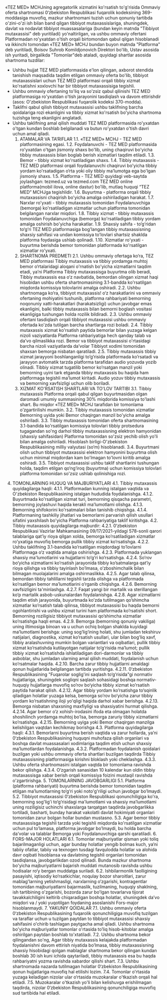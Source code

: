 «TEZ MED» MCHJning agregatorlik xizmatini ko'rsatish to'g'risida
Ommaviy oferta shartnomasi
0‘zbekiston Respublikasi fuqarolik kodeksining 369-moddasiga muvofiq, mazkur shartnomani tuzish uchun qonuniy tartibda o'zini-o'zi ish bilan band qilgan tibbiyot mutaxassislariga, shuningdek, davlat va nodavlat tibbiyot muassasalariga (bundan keyin matnda "Tibbiyot mutaxassisi" deb yuritiladi) yo'naltirilgan, va ushbu ommaviy ofertani Platformadan ro'yxatdan o'tish orqali birtomondan qabul qilgan hisoblanadi va ikkinchi tomondan «TEZ MED» MCHJ bundan buyon matnda "Platforma" deb yuritiladi, Boisov Suhrob Komildjonovich Direktori bo'lib, Ustav asosida ish yuritadi, birgalikda "Tomonlar"deb ataladi, quyidagi shartlar asosida shartnoma tuzdilar:
-	Ushbu hujjat TEZ MED platformasida e'lon qilingan, axborot stendida tanishish maqsadida taqdim etilgan ommaviy oferta bo'lib, tibbiyot mutaxassislari uchun TEZ MED platformasi orqali tibbiy xizmat ko'rsatishni xoxlovchi har bir tibbiyot mutaxassisiga tegishli.
-	Ushbu ommaviy ofertaning to'liq va so'zsiz qabul qilinishi TEZ MED platformasiga ro'yxatdan o'tish jarayonini tasdiqlash va davom ettirishdir (asos: O'zbekiston Respublikasi fuqarolik kodeksi 370-modda).
-	Taklifni qabul qilish tibbiyot mutaxassisi ushbu taklifning barcha qoidalariga rozi ekanligini va tibbiy xizmat ko'rsatish bo'yicha shartnoma tuzishga teng ekanligini anglatadi.
-	Ushbu taklifning amal qilish muddati TEZ MED platformasida ro'yxatdan o'tgan kundan boshlab belgilanadi va butun ro'yxatdan o'tish davri uchun amal qiladi.
    1. ATAMALAR VA TA’RIFLAR
        1.1. «TEZ MED» MCHJ - TEZ MED platformasining egasi.
        1.2. Foydalanuvchi - TEZ MED platformasida ro'yxatdan o'tgan jismoniy shaxs bo'lib, uning chaqiruvi bo'yicha tibbiy mutaxassis bilan boglab berish xizmatlari taqdim etiladi.
        1.3. Bemor - tibbiy xizmat ko'rsatiladigan shaxs.
        1.4. Tibbiy mutaxassis - TEZ MED platformasi orqali foydalanuvchi chaqiruvi bo'yicha tibbiy yordam ko'rsatadigan o‘rta yoki oliy tibbiy ma’lumotga ega bo'lgan jismoniy shaxs.
        1.5. Platforma - TEZ MED quyidagi veb-saytda joylashgan: tezmed.uz va tezmed.com TEZ MED online platforma(mobil ilova, online dastur) bo'lib, mutlaq huquqi “TEZ MED” MCHJga tegishlidir.
        1.6. Buyurtma - platforma orqali tibbiy mutaxassisni chaqirish bo'yicha amalga oshiriladigan harakat.
        1.7. Narxlar ro'yxati - tibbiy mutaxassis tomonidan Foydalanuvchiga (bemorga) ko'rsatiladigan xizmatlar uchun platforma tomonidan belgilangan narxlar miqdori.
        1.8. Tibbiy xizmat - tibbiy mutaxassis tomonidan Foydalanuvchiga (bemorga) ko'rsatiladigan tibbiy yordam amalga oshirish bo'yicha harakatlar.
        1.9. Shaxsiy sahifa - to‘g‘ridan to‘g‘ri TEZ MED platformasiga bog'langan tibbiy mutaxassisning shaxsiy sahifasi va undan komissiya to'lovlari shartsiz shaklda platforma foydasiga ushlab qolinadi.
        1.10. Xizmatlar ro'yxati - buyurtma berishda bemor tomonidan platformada ko'rsatilgan xizmatlar ro'yxati.
    2. SHARTNOMA PREDMETI
        2.1. Ushbu ommaviy ofertaga ko‘ra, TEZ MED platformasi Tibbiy mutaxassis va tibbiy yordamga muhtoj bemor o‘rtalaridagi aloqani o'rnatish bo'yicha xizmatlarni taqdim etadi, ya’ni Platforma Tibbiy mutaxassisga buyurtma olib beradi, Tibbiy mutaxassis esa o‘z navbatida, bemordan olingan xizmat haqi hisobidan ushbu oferta shartnomasining 3.1-bandda ko'rsatilgan miqdorda komissiya tolovlarini amalga oshiradi.
        2.2. Ushbu shartnomaga ko‘ra, tibbiyot mutaxassis! o‘z harakatlarini va ommaviy ofertaning mohiyatini tushunib, platforma rahbariyati bemorning noqonuniy xatti-harakatlari (harakatsizligi) uchun javobgar emas ekanligini, balki tibbiy mutaxassis bilan bemorni boglash vositasi ekanligiga tushungan holda rozilik bildiradi.
        2.3. Ushbu ommaviy ofertani tasdiqlash orqali tibbiyot mutaxassisi ushbu ommaviy ofertada ko'zda tutilgan barcha shartlarga rozi boladi.
        2.4. Tibbiy mutaxassis xizmat ko'rsatish paytida bemorlar bilan yuzaga kelgan nizoli vaziyatlarda Platforma rahbariyatiga hech qanday talab va da’vo qilmaslikka rozi. Bemor va tibbiyot mutaxassisi o'rtasidagi barcha nizoli vaziyatlarda da’volar Tibbiyot xodimi tomonidan shaxsan bemorga nisbatan qaratiladi.
        2.5. Tibbiy mutaxassis tibbiy xizmat jarayyoni boshlanganligi to’g’risida platformada ko’rsatadi va jarayyon avtomatik tarzda platforma tarafidan audio yozuvda yozib olinadi. Tibbiy xizmat tugatilib bemor ko’rsatgan manzil yoki bemorning uyini tark etganda tibbiy mutaxassis bu haqida ham platformaga tegishli ma’lumot kiritadi. Audio yozuv tibbiy mutaxassis va bemorning xavfsizligi uchun olib boriladi.
    3. XIZMAT KO'RSATISH SHARTLARI VA TO'LOV TARTIBI
        3.1. Tibbiy mutaxassis Platforma orqali qabul qilgan buyurtmasidan olgan daromadi umumiy summasining 30% miqdorida komissiya to'lashi shart. Bu miqdor «TEZ MED» MCHJ tarafidan bir tomonlama o’zgartirilishi mumkin.
        3.2. Tibbiy mutaxassis tomonidan xizmatlar Bemorning uyida yoki Bemor chaqirgan manzil bo'yicha amalga oshiriladi.
3.3.	Tibbiy mutaxassis tomonidan oferta shartnomasining 3.1-bandida ko'rsatilgan komissiya tolovlari tibbiy protsedura tugagandan so'ng darhol tibbiy mutaxassisning elektron hamyonidan (shaxsiy sahifasidan) Platforma tomonidan so'zsiz yechib olish yo'li bilan amalga oshiriladi. Hisoblash birligi-O'zbekiston Respublikasining milliy valyutasi (so‘m) hisoblanadi.
3.4.	Buyurtmani olish uchun tibbiyot mutaxassisi elektron hamyonini buyurtma olish uchun minimal miqdordan kam bo'lmagan to'lovni kiritib amalga oshiradi.
3.5.	Tibbiyot mutaxassisi ushbu taklif shartlarini tushungan holda, taqdim etilgan qo‘ng‘iroq (buyurtma) uchun komissiya tolovlari platforma tomonidan so'zsiz ushlab qolinishiga rozi.
4. TOMONLARNING HUQUQ VA MAJBURIYATLARI
4.1.	Tibbiy mutaxassis quyidagilarga haqli:
4.1.1.	Platformadan kunning istalgan vaqtida va O'zbekiston Respublikasining istalgan hududida foydalanishga.
4.1.2.	Buyurtmada ko'rsatilgan xizmat turi, bemorning qisqacha parametri, bemorning joylashuvi haqida kerakli ma’lumotlami olishga.
4.1.3.	Bemorning shifokorini ko'rsatmalari bilan tanishib chiqishga.
4.1.4.	Platformaning tashkiliy jihatlari va bemorlarni parvarish qilish usullari sifatini yaxshilash bo'yicha Platforma rahbariyatiga taklif kiritishga.
        4.2. Tibbiy mutaxassis quyidagilarga majburdir:
            4.2.1. 0‘zbekiston Respublikasi Vazirlar Mahkamasining 09/17/2021-yildagi 578-sonli qarori talablariga qat’iy rioya qilgan xolda, bemorga ko’rsatiladigan xizmatlar ro’yxatiga muvofiq bemorga pullik tibbiy xizmat ko‘rsatishga.
            4.2.2. Ushbu taklifning 3.1-bandida ko’rsatilgan miqdordagi to’lovlarni Platformaga o‘z vaqtida amalga oshirishga.
            4.2.3. Platformada yuklangan shaxsiy ma'lumotlarini va hujjatlarni to‘g‘ri ko‘rsatishga.
            4.2.4. So‘rov bo‘yicha xizmatlarni ko’rsatish jarayonida tibbiy ko’satmalarga qat’iy rioya qilishga va tibbiy tayinlash bo’lmasa, o’zboshimchalik bilan bilmagan muolajalarini amalga oshirmaslikka.
            4.2.5. Agar talab qilinsa, bemordan tibbiy tahlillarni tegishli tarzda olishga va platformada ko’rsatilgan bemor ma’lumotlarini o’rganib chiqishga.
            4.2.6. Bemorning xavfsizligini ta'minlashga.
            4.2.7. Faqat yangi bir martalik va sterillangan ko‘p martalik asbob-uskunalardan foydalanishga.
            4.2.8. Agar xizmatlarni taqdim etish jarayonida, buyurtmada ko’zda tutilmagan qo’shimcha xizmatlar ko’rsatish talab qilinsa, tibbiyot mutaxassisi bu haqda bemorni ogohlantirishi va ushbu xizmat turini ham platformada ko’rsatishi short. Bemorning roziligisiz tibbiyot mutaxassisi qo’shimcha xizmatlar ko’rsatishga haqli emas.
            4.2.9. Bemorga (bemorning qonuniy vakiliga) uning iltimosiga binoan va u uchun ochiq bolgan shaklda kuyidagi ma’lumotlami berishga:
uning sog‘lig‘ining holati, shu jumladan tekshiruv natijalari, diagnostika, xizmat ko’rsatish usullari, ular bilan bog’liq xavf, tibbiy aralashuvning mumkin bolgan variantlari va oqibatlari, pullik tibbiy xizmat ko’rsatishda kutilayotgan natijalar to‘g‘risida ma’lumot;
pullik tibbiy xizmat ko’rsatishda ishlatiladigan dori-darmonlar va tibbiy asboblar, shu jumladan ularning amal qilish muddati, foydalanish uchun ko’rsatmalar haqida.
            4.2.10. Barcha zarur tibbiy hujjatlarni amaldagi qonun hujjatlarida belgilangan tartibda yuritishga.
            4.2.11. 0‘zbekiston Respublikasining "Fuqarolar soglig'ini saqlash to‘g‘risida"gi normativ hujjatlariga, shuningdek sogliqni saqlash sohasidagi boshqa normativ-huquqiy hujjatlarga muvofiq so’rov bo‘yicha tibbiy xizmat ko’rsatish paytida harakat qilish.
            4.2.12. Agar tibbiy yordam ko’rsatishga to‘sqinlik qiladigan holatlar yuzaga kelsa, bemorga so’rov bo‘yicha zarur tibbiy yordam ko’rsatishning iloji yo'qligi haqida darhol xabar berishga.
            4.2.13. Bemorga nisbatan shaxsning maxfiyligi va shaxsiyatini hurmat qilishga.
            4.2.14. Agar bemor o‘z xohish-irodasini ifoda eta olmagan holatda shoshilinch yordamga muhtoj bo’lsa, bemorga zaruriy tibbiy xizmatlarni ko’rsatishga.
            4.2.15. Bemorning uyiga yoki Bemor chaqirgan manzilga kelishilgan vaqtdan kechikmay borishga
4.3. Platforma quyidagilarga haqli:
            4.3.1. Bemorlarni buyurtma berish vaqtida va zarur hollarda, ya’ni 0‘zbekiston Respublikasining huquqni muhofaza qilish organlari va boshqa davlat muassasalari xodimlariga taqdim etish uchun shaxsiy ma’lumotlardan foydalanishga.
            4.3.2. Platformadan foydalanish qoidalari buzilgan yoki ushbu ommaviy oferta shartlari buzilgan taqdirda Tibbiy mutaxassisning platformasiga kirishni bloklash yoki cheklashga.
            4.3.3. Ushbu oferta shartnomasini istalgan vaqtda bir tomonlama ravishda bekor qilishga.
            4.3.4. O‘zgarish sanasidan 10 kalendar kun oldin tibbiy mutaxassisga xabar berish orqali komissiya foizini mustaqil ravishda o'zgartirishga.
    5. TOMONLARNING JAVOBGARLIGI
        5.1. Platforma (platforma rahbariyati) buyurtma berishda bemor tomonidan taqdim etilgan ma’lumotlarning to‘g‘ri yoki noto'g'riligi uchun javobgar bo’lmaydi.
        5.2. Tibbiyot mutaxassisi 0‘zbekiston Respublikasi qonunchiligiga ko'ra, bemorning sog'lig'i to‘g‘risidagi ma'lumotlami va shaxsiy ma’lumotlami uning roziligisiz uchinchi shaxslarga tarqatgan taqdirda javobgarlikka tortiladi, basharti, bunday harakat vakolatli davlat hokimiyati organlari tomonidan zarur bolgan hollar bundan mustasno.
        5.3. Agar bemor tibbiy mutaxassisga tegishli tarzda yoki tegishli miqdorda ko'rsatilgan xizmatlar uchun pul to’lamasa, platforma javobgar bo’lmaydi, bu holda barcha da’volar va talablar Bemorga yoki Foydalanuvchiga qarshi qaratiladi.
    6. FORS-MAJOR HOLATLARI
        6.1. Tomonlar majburiyatlar qisman yoki toliq bajarilmaganligi uchun, agar bunday holatlar yengib bolmas kuch, ya’ni tabiiy ofatlar, tabiiy va texnogen tusdagi favqulodda holatlar va alohida davr oqibati hisoblansa va davlatning tegishli organlari tomonidan tasdiqlansa, javobgarlikdan ozod qilinadi. Bunda mazkur shartnoma bo'yicha majburiyatlarni bajarish muddati mutanosib ravishda ushbu hodisalar ro‘y bergan muddatga suriladi.
        6.2. Ishbilarmonlik faolligining pasayishi, iqtisodiy ko‘rsatkichlar, noqulay bozor sharoitlari, zarur mablag'larning yetishmasligi, narxlarning o‘zgarishi, kontragentlar tomonidan majburiyatlarni bajarmaslik, tuzilmaning, huquqiy shaklning, ish tartibining o'zgarishi, bozorda zarur bo'lgan tovarlarva tijorat tavakkalchiligini keltirib chiqaradigan boshqa holatlar, shuningdek da’vo miqdori va / yoki yuqotilgan foydaning asoslanishi Fors-major hisoblanmaydi.
    7. YAKUNIY QOIDALAR
        7.1. Ushbu ommaviy oferta 0‘zbekiston Respublikasining fuqarolik qonunchiligiga muvofiq tuzilgan va taraflar uchun u tuzilgan paytdan to tibbiyot mutaxassisi shaxsiy sahifasini o'chirib tashlagan paytgacha amal qiladi. Ushbu shartnoma bo'yicha majburiyatlar tomonlar o'rtasida to’liq hisob-kitoblar amalga oshirilgan paytdan boshlab to'xtatiladi.
        7.2. Ushbu shartnoma bekor qilingandan so'ng, Agar tibbiy mutaxassis kelajakda platformadan foydalanishni davom ettirish niyatida bo’lmasa, tibbiy mutaxassisning shaxsiy hisobidagi qolgan mablaglar shartnoma bekor qilingan kundan boshlab 30 ish kuni ichida qaytariladi, tibbiy mutaxassis esa bu haqda rahbariyatni yozma ravishda xabardor qilishi shart.
        7.3. Ushbu shartnomada nazarda tutilmagan holatlar 0‘zbekiston Respublikasining qonun hujjatlariga muvofiq hal etilishi lozim.
        7.4. Tomonlar o'rtasida yuzaga keladigan nizolar ular o‘rtasida muzokaralar o'tkazish orqali hal etiladi.
        7.5. Muzokaralar o'tkazish yo'li bilan kelishuvga erishilmagan taqdirda, nizolar 0‘zbekiston Respublikasining qonunchiligiga muvofiq sud tartibida hal etiladi.
